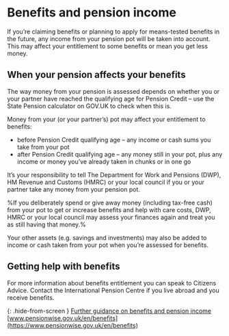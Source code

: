 # Benefits and pension income

If you’re claiming benefits or planning to apply for means-tested benefits in the future, any income from your pension pot will be taken into account. This may affect your entitlement to some benefits or mean you get less money.

## When your pension affects your benefits

The way money from your pension is assessed depends on whether you or your partner have reached the qualifying age for Pension Credit – use the State Pension calculator on GOV.UK to check when this is.

Money from your (or your partner’s) pot may affect your entitlement to benefits:

* before Pension Credit qualifying age – any income or cash sums you take from your pot
* after Pension Credit qualifying age – any money still in your pot, plus any income or money you’ve already taken in chunks or in one go

It’s your responsibility to tell The Department for Work and Pensions (DWP), HM Revenue and Customs (HMRC) or your local council if you or your partner take any money from your pension pot.

%If you deliberately spend or give away money (including tax-free cash) from your pot to get or increase benefits and help with care costs, DWP, HMRC or your local council may assess your finances again and treat you as still having that money.%

Your other assets (e.g. savings and investments) may also be added to income or cash taken from your pot when you’re assessed for benefits.

## Getting help with benefits

For more information about benefits entitlement you can speak to Citizens Advice. Contact the International Pension Centre if you live abroad and you receive benefits.

{: .hide-from-screen }
[Further guidance on benefits and pension income](https://www.pensionwise.gov.uk/en/benefits)<br>
[www.pensionwise.gov.uk/en/benefits](https://www.pensionwise.gov.uk/en/benefits)
